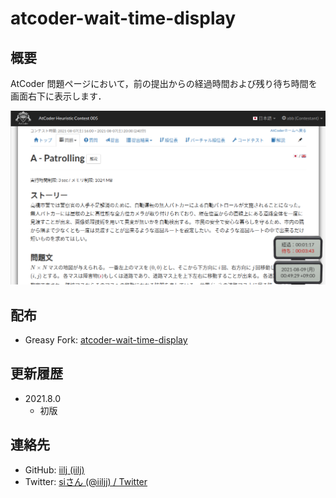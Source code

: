 atcoder-wait-time-display
=====

## 概要

AtCoder 問題ページにおいて，前の提出からの経過時間および残り待ち時間を画面右下に表示します．

![Sample 00](images/20210809-01.png "Sample 00")

## 配布

- Greasy Fork: [atcoder\-wait\-time\-display](https://greasyfork.org/ja/scripts/430509-atcoder-wait-time-display)


## 更新履歴

- 2021.8.0
  - 初版


## 連絡先

- GitHub: [iilj \(iilj\)](https://github.com/iilj)
- Twitter: [siさん \(@iiljj\) / Twitter](https://twitter.com/iiljj)
